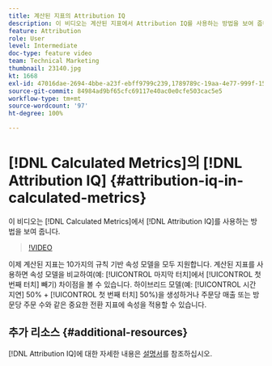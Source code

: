 ```yaml
---
title: 계산된 지표의 Attribution IQ
description: 이 비디오는 계산된 지표에서 Attribution IQ를 사용하는 방법을 보여 줍니다.
feature: Attribution
role: User
level: Intermediate
doc-type: feature video
team: Technical Marketing
thumbnail: 23140.jpg
kt: 1668
exl-id: 47016dae-2694-4bbe-a23f-ebff9799c239,1789789c-19aa-4e77-999f-15fa11b7f858
source-git-commit: 84984ad9bf65cfc69117e40ac0e0cfe503cac5e5
workflow-type: tm+mt
source-wordcount: '97'
ht-degree: 100%

---
```


# [!DNL Calculated Metrics]의 [!DNL Attribution IQ] {#attribution-iq-in-calculated-metrics}

이 비디오는 [!DNL Calculated Metrics]에서 [!DNL Attribution IQ]를 사용하는 방법을 보여 줍니다.

>[!VIDEO](https://video.tv.adobe.com/v/23140/?quality=12&learn=on)

이제 계산된 지표는 10가지의 규칙 기반 속성 모델을 모두 지원합니다. 계산된 지표를 사용하면 속성 모델을 비교하여(예: [!UICONTROL 마지막 터치]에서 [!UICONTROL 첫 번째 터치] 빼기) 차이점을 볼 수 있습니다. 하이브리드 모델(예: [!UICONTROL 시간 지연] 50% + [!UICONTROL 첫 번째 터치] 50%)을 생성하거나 주문당 매출 또는 방문당 주문 수와 같은 중요한 전환 지표에 속성을 적용할 수 있습니다.

## 추가 리소스 {#additional-resources}

[!DNL Attribution IQ]에 대한 자세한 내용은 [설명서](https://experienceleague.adobe.com/docs/analytics/analyze/analysis-workspace/attribution/overview.html)를 참조하십시오.

